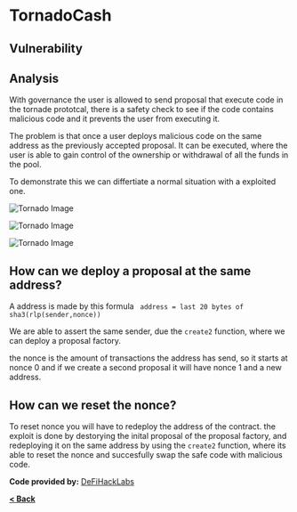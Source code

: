 # TornadoCash

## Vulnerability

## Analysis

With governance the user is allowed to send proposal that execute code in the tornade prototcal, there is a safety check to see if the code contains malicious code
and it prevents the user from executing it.

The problem is that once a user deploys malicious code on the same address as the previously accepted proposal. It can be executed, where the user is able
to gain control of the ownership or withdrawal of all the funds in the pool.

To demonstrate this we can differtiate a normal situation with a exploited one.


![Tornado Image](../images/tornado/tornadocash2.drawio.png)



![Tornado Image](../images/tornado/tornadocash.drawio.png)



![Tornado Image](../images/tornado/tornadocash3.drawio.png)




## How can we deploy a proposal at the same address?

A address is made by this formula ` address = last 20 bytes of sha3(rlp(sender,nonce))` 

We are able to assert the same sender, due the `create2` function, where we can deploy a proposal factory.

the nonce is the amount of transactions the address has send, so it starts at nonce 0 and if we create a second proposal it will have nonce 1
and a new address.

## How can we reset the nonce?

To reset nonce you will have to redeploy the address of the contract.
the exploit is done by destorying the inital proposal of the proposal factory,
and redeploying it on the same address by using the `create2` function, where its able to reset the nonce and succesfully swap the safe code
with malicious code.





**Code provided by:** [DeFiHackLabs](https://github.com/SunWeb3Sec/DeFiHackLabs/blob/main/src/test/88mph_exp.sol)


[**< Back**](https://patronasxdxd.github.io/CTFS/)
